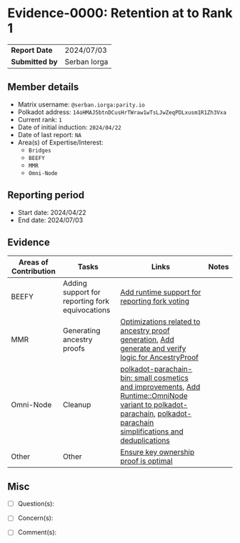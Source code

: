# Evidence-0000: Retention at to Rank 1

|                 |              |
| --------------- |--------------|
| **Report Date** | 2024/07/03   |
| **Submitted by**| Serban Iorga |


## Member details

- Matrix username: `@serban.iorga:parity.io`
- Polkadot address: `14oHMAJ5btnDCusHrTWraw1wTsLJwZeqPDLxusm1R1Zh3Vxa`
- Current rank: `1`
- Date of initial induction: `2024/04/22`
- Date of last report: `NA`
- Area(s) of Expertise/Interest: 
  - `Bridges`
  - `BEEFY`
  - `MMR`
  - `Omni-Node`


## Reporting period

- Start date: 2024/04/22
- End date: 2024/07/03


## Evidence

| Areas of Contribution | Tasks                                           | Links                                                                                                                                                                                                                                                                                                                                        | Notes |
|-----------------------|-------------------------------------------------|----------------------------------------------------------------------------------------------------------------------------------------------------------------------------------------------------------------------------------------------------------------------------------------------------------------------------------------------|-------|
| BEEFY                 | Adding support for reporting fork equivocations | [Add runtime support for reporting fork voting](https://github.com/paritytech/polkadot-sdk/pull/4522)                                                                                                                                                                                                                                        |       |
| MMR                   | Generating ancestry proofs                      | [Optimizations related to ancestry proof generation](https://github.com/paritytech/merkle-mountain-range/pull/2), [Add generate and verify logic for AncestryProof](https://github.com/paritytech/polkadot-sdk/pull/4430)                                                                                                                    |       |
| Omni-Node             | Cleanup                                         | [polkadot-parachain-bin: small cosmetics and improvements](https://github.com/paritytech/polkadot-sdk/pull/4666), [Add Runtime::OmniNode variant to polkadot-parachain](https://github.com/paritytech/polkadot-sdk/pull/4805), [polkadot-parachain simplifications and deduplications](https://github.com/paritytech/polkadot-sdk/pull/4916) |       |
| Other                 | Other                                           | [Ensure key ownership proof is optimal](https://github.com/paritytech/polkadot-sdk/pull/4699)                                                                                                                                                                                                                                                |       |


## Misc

- [ ] Question(s): 

- [ ] Concern(s): 

- [ ] Comment(s): 

